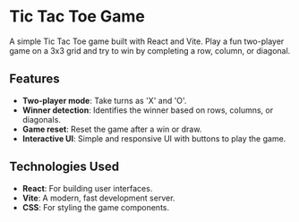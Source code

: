 # Tic Tac Toe Game

A simple Tic Tac Toe game built with React and Vite. Play a fun two-player game on a 3x3 grid and try to win by completing a row, column, or diagonal.

## Features

- **Two-player mode**: Take turns as 'X' and 'O'.
- **Winner detection**: Identifies the winner based on rows, columns, or diagonals.
- **Game reset**: Reset the game after a win or draw.
- **Interactive UI**: Simple and responsive UI with buttons to play the game.

## Technologies Used

- **React**: For building user interfaces.
- **Vite**: A modern, fast development server.
- **CSS**: For styling the game components.


